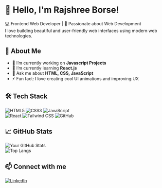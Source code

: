 # 👋 Hello, I'm Rajshree Borse!

💻 Frontend Web Developer | 🚀 Passionate about Web Development  
I love building beautiful and user-friendly web interfaces using modern web technologies.  

## 🚀 About Me
- 🔭 I’m currently working on **Javascript Projects**  
- 🌱 I’m currently learning **React.js**  
- 💬 Ask me about **HTML, CSS, JavaScript** 
- ⚡ Fun fact: I love creating cool UI animations and improving UX  

## 🛠 Tech Stack
![HTML5](https://img.shields.io/badge/HTML5-E34F26?style=flat&logo=html5&logoColor=white)
![CSS3](https://img.shields.io/badge/CSS3-1572B6?style=flat&logo=css3&logoColor=white)
![JavaScript](https://img.shields.io/badge/JavaScript-F7DF1E?style=flat&logo=javascript&logoColor=black)  
![React](https://img.shields.io/badge/React-61DAFB?style=flat&logo=react&logoColor=black)
![Tailwind CSS](https://img.shields.io/badge/TailwindCSS-06B6D4?style=flat&logo=tailwindcss&logoColor=white)
![GitHub](https://img.shields.io/badge/GitHub-181717?style=flat&logo=github&logoColor=white)

## 📈 GitHub Stats  
![Your GitHub Stats](https://github-readme-stats.vercel.app/api?username=Rajashreeborse&show_icons=true&theme=tokyonight)  
![Top Langs](https://github-readme-stats.vercel.app/api/top-langs/?username=Rajashreeborse&layout=compact&theme=tokyonight)

## 📫 Connect with me  
[![LinkedIn](https://img.shields.io/badge/LinkedIn-0A66C2?style=flat&logo=linkedin&logoColor=white)](https://linkedin.com/in/your-profile)  

